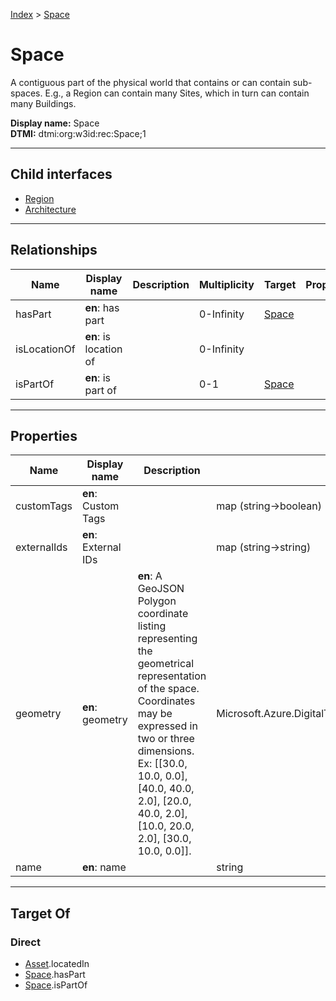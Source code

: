 [Index](../Index.md) > [Space](#)
# Space

A contiguous part of the physical world that contains or can contain sub-spaces. E.g., a Region can contain many Sites, which in turn can contain many Buildings.


**Display name:** Space<br />
**DTMI:** dtmi:org:w3id:rec:Space;1

---

## Child interfaces
* [Region](Region.md)
* [Architecture](Architecture/Architecture.md)

---

## Relationships
|Name|Display name|Description|Multiplicity|Target|Properties|Writable|
|-|-|-|-|-|-|-|
|hasPart|**en**: has part||0-Infinity|[Space](#)||True|
|isLocationOf|**en**: is location of||0-Infinity|||True|
|isPartOf|**en**: is part of||0-1|[Space](#)||True|

---

## Properties
|Name|Display name|Description|Schema|Writable|
|-|-|-|-|-|
|customTags|**en**: Custom Tags||map (string->boolean)|True|
|externalIds|**en**: External IDs||map (string->string)|True|
|geometry|**en**: geometry|**en**: A GeoJSON Polygon coordinate listing representing the geometrical representation of the space. Coordinates may be expressed in two or three dimensions. Ex: [[30.0, 10.0, 0.0], [40.0, 40.0, 2.0], [20.0, 40.0, 2.0], [10.0, 20.0, 2.0], [30.0, 10.0, 0.0]].|Microsoft.Azure.DigitalTwins.Parser.Models.DTObjectInfo|True|
|name|**en**: name||string|True|

---

## Target Of
### Direct
* [Asset](../Asset/Asset.md).locatedIn
* [Space](#).hasPart
* [Space](#).isPartOf
